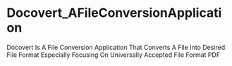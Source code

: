 # Docovert_AFileConversionApplication
Docovert Is A File Conversion Application That Converts A File Into Desired File Format Especially Focusing On Universally Accepted File Format PDF
